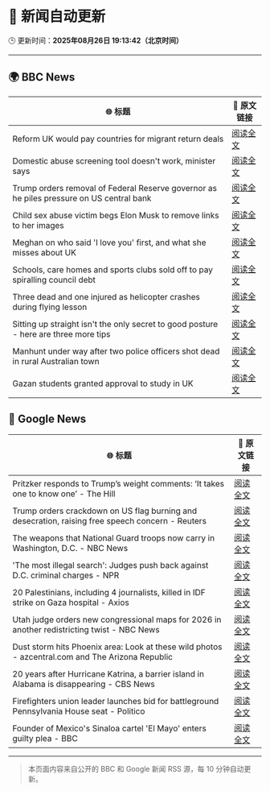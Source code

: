 # 🧠 新闻自动更新

🕒 更新时间：**2025年08月26日 19:13:42（北京时间）**

---

## 🌍 BBC News

| 🌐 标题 | 🔗 原文链接 |
|--------|-------------|
| Reform UK would pay countries for migrant return deals | [阅读全文](https://www.bbc.com/news/articles/c5yk4r5e514o?at_medium=RSS&at_campaign=rss) |
| Domestic abuse screening tool doesn't work, minister says | [阅读全文](https://www.bbc.com/news/articles/cr4e7yrxkgvo?at_medium=RSS&at_campaign=rss) |
| Trump orders removal of Federal Reserve governor as he piles pressure on US central bank | [阅读全文](https://www.bbc.com/news/articles/cx275n8gx0ro?at_medium=RSS&at_campaign=rss) |
| Child sex abuse victim begs Elon Musk to remove links to her images | [阅读全文](https://www.bbc.com/news/articles/cq587wv4d5go?at_medium=RSS&at_campaign=rss) |
| Meghan on who said 'I love you' first, and what she misses about UK | [阅读全文](https://www.bbc.com/news/articles/cp94ly9x9y4o?at_medium=RSS&at_campaign=rss) |
| Schools, care homes and sports clubs sold off to pay spiralling council debt | [阅读全文](https://www.bbc.com/news/articles/cq87497v8ypo?at_medium=RSS&at_campaign=rss) |
| Three dead and one injured as helicopter crashes during flying lesson | [阅读全文](https://www.bbc.com/news/articles/c87e22ryerlo?at_medium=RSS&at_campaign=rss) |
| Sitting up straight isn't the only secret to good posture - here are three more tips | [阅读全文](https://www.bbc.com/news/articles/c890kejpg34o?at_medium=RSS&at_campaign=rss) |
| Manhunt under way after two police officers shot dead in rural Australian town | [阅读全文](https://www.bbc.com/news/articles/ckge4555vpxo?at_medium=RSS&at_campaign=rss) |
| Gazan students granted approval to study in UK | [阅读全文](https://www.bbc.com/news/articles/cgqnjqgp719o?at_medium=RSS&at_campaign=rss) |

## 📰 Google News

| 🌐 标题 | 🔗 原文链接 |
|--------|-------------|
| Pritzker responds to Trump’s weight comments: ‘It takes one to know one’ - The Hill | [阅读全文](https://news.google.com/rss/articles/CBMiiAFBVV95cUxOd281dVVwNUc2WFhNTVFQaUhjZFVLSkNiV1BudU9OYXczNDMybk1nbGYwbjZjMmRnRjFiS2RfTVpTYjJBLXhHZU9xMXRRN3dxMTBuU002MUR5SDgwQTczdVN2X3JGa3pORVdXS3VtTmtXTVBfYTJJOXlObFhJSUE2SHhMZDFFRXJ60gGOAUFVX3lxTE9Qc2J0NldYSDFaemwwNG5LOXdrazRBUmxxRmxaMXhRSUZ5OXI3RnI1Z0t1eEpPbTBkdW0tUXFFSGhrZllyQldsU2FlLWZ3RUFyLWd4bDlGRU84NkRWMUYzLWVubnlBQk04eV9nLVhsU3kyQldvY2plU0dwNWdqdy1TTWlRdHRiRDdNRU56eVE?oc=5) |
| Trump orders crackdown on US flag burning and desecration, raising free speech concern - Reuters | [阅读全文](https://news.google.com/rss/articles/CBMiwAFBVV95cUxPTUlqczVacGVmZTRleWVYeDR1dVBpaU11N1VJVDNUREJFd3dENjdrUzZ0TnhDbDlzQnpFaTFSM2Z6WHFvOGs3dUNzaVdfYkVtZWtZN1JBVGZTd0FjUE9qY3htMjlCX0JzV25SalZRekRSdl9vdGw2Wmh6ZEdFbDhpcW9IOFNBS3JpajlYcEhTMXBSZnYtMjhDMzhOZXp4OXBqanh4YUkzd29mN1hoaWY4RFJORjd0SGtjcmNCajd0Y2s?oc=5) |
| The weapons that National Guard troops now carry in Washington, D.C. - NBC News | [阅读全文](https://news.google.com/rss/articles/CBMisAFBVV95cUxPRHdpdWtwWjE4MHdHbFpfSXNWX2hHMnpKSzRDWlh0RThoVy1oUkhZUEw1SE04aUVqMjVTMHZ5cy1kRTZlRWZ2VXdSbUVYQ0lHVFRaSU9heVF5YmJsWHgtQVJCSmdqUEVuMWRxTlpPSE1IeEhURlk3OXpOX3lybkFyQ2M4NVMtRlVnMTNWakxqYmJpVlFyQzRtSGFwZzdWNUFBRUtES0ROQzdVNkdjbmR0R9IBVkFVX3lxTE5CTFZEX2FkNTZRQUNuTE4xR1FUZTdWRUdIVzZ0TjNReE9raG5qRHhfVHpiaEFxMmtubTlTc2RvYWZXTXNoN0dJMDU2a2lFTTJqd2hFMHNB?oc=5) |
| 'The most illegal search': Judges push back against D.C. criminal charges - NPR | [阅读全文](https://news.google.com/rss/articles/CBMiggFBVV95cUxPSFdGR3gwd2RkcFlyVF9vRk1ER3YwdW15QmxsTzJGWXF4VTgxRUZqVFdlMnFFT3pGQ0Q4ZzlBWnRfWVVYamxPaUljMXR6TUdDWUNNX01QNUlFM0p5SmZRNk1ySmFHcEZYMTlZM1RNeWFoamVCSXEzcGFsTkxoSmJ0OHl3?oc=5) |
| 20 Palestinians, including 4 journalists, killed in IDF strike on Gaza hospital - Axios | [阅读全文](https://news.google.com/rss/articles/CBMihgFBVV95cUxNWTdRTGJJN0lRdnRkZ3doYzJfSXp3MjY4c0lsS2RMUVY1a3I1eW5xQjNLT3pyZ1N0d05nRTlPczNPQ3RMQ0dvU0cwTFVCVHdZN2FKU0NoOTNmZkNXbmFvbGpUcGdrMjg4TWxGOTdyckVSWGIyV1k5MldFelZoc0FraG9WVkNSZw?oc=5) |
| Utah judge orders new congressional maps for 2026 in another redistricting twist - NBC News | [阅读全文](https://news.google.com/rss/articles/CBMixwFBVV95cUxObUVCbWhYdlIyV3RRemY3MW5IVFEyNnRIeVpiWG5Vanp1UmpvdmszdkpjQ2hwSVIyNmVNUGY4aUZtME15RWRrcGU4SVVLeEI0ZFZsY01XN3hNVF85NVlKUnQxc0xJYkp6R3ZMZVJwUnVmYkJWR0ptWlE4eG5fUVk0MFhzWTVGc25LT1plR2pQR1Jvc2pqeEJZWDRoVFp6X0w0eUhZV2pMZzlQSE1kdDNRZjgwd1NpTHVCeDFMRk44MjFpUnItZHNN0gFWQVVfeXFMT3drS0FJZWFPTFNuQ3hoVklwY0hyemRhUFZ1OEtLQjNieWw4bG9xQjlpdVlCTWFhY1hRMXVLakRqblQxeUx4U01oQUxtcjFuVEZzSTNtVkE?oc=5) |
| Dust storm hits Phoenix area: Look at these wild photos - azcentral.com and The Arizona Republic | [阅读全文](https://news.google.com/rss/articles/CBMivgFBVV95cUxObUJWMlVoMUU0N3B2MjZEc3E1aGJNekR5X0JEUkRTc3JIcTd1WTFoSmZHNElvU1czRW9CdFhXQUs2R2s0TzliMmhXOXp6U2VNMVlPeGtyRnFEaE5pbFVBOGU1UW9ZMEVjYnZQTEsxd3JLdWVoajFGTW9VTTVYejgzRnYzZVpKazQ0RzljcmY2SGRGb3FNRVoyNmYtQTF1cXp6TDhmUWQ3SEpuVm1Bei1WeWg0T1dYMmQyaHM5TE1n?oc=5) |
| 20 years after Hurricane Katrina, a barrier island in Alabama is disappearing - CBS News | [阅读全文](https://news.google.com/rss/articles/CBMigwFBVV95cUxPZjA1a25TX3BmVDFwX0cwMGltNENsa3Zkd2wxUFlOVUNVcEZNbTZrSFQyQ0lDamVPal8yLXp0bTZEdkN1Z1BNcjJ1clU3ODJ1NGZmaXBndzRqOFhJd0lDbGVVd3RERVludjZISHBXaGNKQTdDMGhXZnpwbUNURzFJd1F6a9IBiAFBVV95cUxQbjROaklrYngwaDZMeWlTOXBNckpjaFV4Tzc4RE1uRi0ycnItNmFOdlNpN1Z6endhRVRiUnFJbGFteW1PQUdIWlNqa3VySHktdjZYbHg4Qy1pemViNjA2Qms2RkVpdzdRZ2lrcG8yRXNpRGxQdHdlcmZuaEplVXVZQ1VaSHdaNDFN?oc=5) |
| Firefighters union leader launches bid for battleground Pennsylvania House seat - Politico | [阅读全文](https://news.google.com/rss/articles/CBMikgFBVV95cUxQMl82OGo3WXB0YVJfMG15NUZ1eXBqdXhzQXFDamxlT1RGX1E5X2NiOUs5MmFPdm5ZTnlHRDVnaGdoTThweVRwZTJKLXZnTEIxNTRpbVJ1cUNPeEVic3F4YWVDUnB5LVdwQkN3X0VsZnNnZUh0TldKQm4tMERNWWVGbkdpSENSQ2MzWUVnUFBpWFZ4Zw?oc=5) |
| Founder of Mexico's Sinaloa cartel 'El Mayo' enters guilty plea - BBC | [阅读全文](https://news.google.com/rss/articles/CBMiWkFVX3lxTFBKSWNLQmtldnVKME9tSEFRRVRKbThaMEltc0VrX0NLa2ZIbTZsUG9sTTQxWHdTMmkxSV9YcHA2a1VmSUtpRnVmMWM5cTM2TEFvR2RtbmV6SThfQdIBX0FVX3lxTE9DNUctSlRDd1lsaWtFVmpYUC15VHVNNU9qaEhuRGRrcmZ0SjkxbWFKWEhyeHNPb3hwMEdzS1M5RDNpNEJZTjhJX0tpUW4xcWNKTmlObkl6aThzWEExaF9F?oc=5) |

---
> 本页面内容来自公开的 BBC 和 Google 新闻 RSS 源，每 10 分钟自动更新。